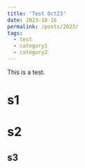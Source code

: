 ```yaml
---
title: 'Test Oct23'
date: 2023-10-16
permalink: /posts/2023/
tags:
  - test
  - category1
  - category2
---
```


This is a test.

# s1

# s2

## s3
